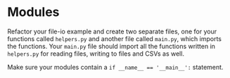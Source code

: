# Modules

Refactor your file-io example and create two separate files, one for your functions called `helpers.py` and another file called `main.py`, which imports the functions. Your `main.py` file should import all the functions written in `helpers.py` for reading files, writing to files and CSVs as well. 

Make sure your modules contain a `if __name__ == '__main__':` statement. 